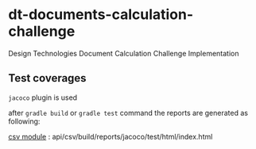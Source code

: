 # dt-documents-calculation-challenge
Design Technologies Document Calculation Challenge Implementation



## Test coverages

`jacoco` plugin is used

after `gradle build` or `gradle test` command the reports are generated as following:

[csv module](api/csv/build/reports/jacoco/test/html/index.html) : api/csv/build/reports/jacoco/test/html/index.html

